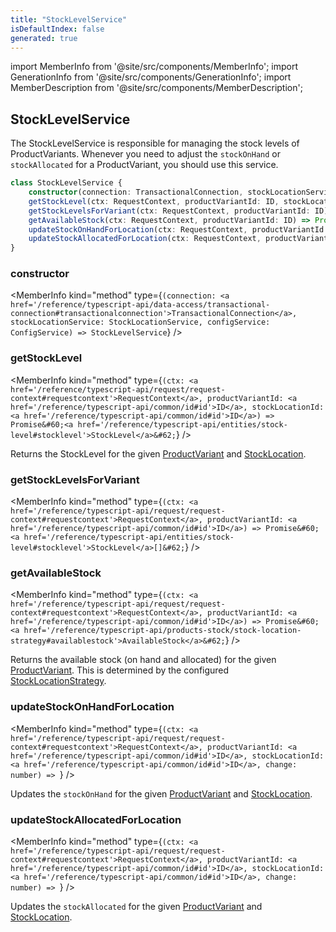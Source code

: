 ```yaml
---
title: "StockLevelService"
isDefaultIndex: false
generated: true
---
```

<!-- This file was generated from the Vendure source. Do not modify. Instead, re-run the "docs:build" script -->
import MemberInfo from '@site/src/components/MemberInfo';
import GenerationInfo from '@site/src/components/GenerationInfo';
import MemberDescription from '@site/src/components/MemberDescription';


## StockLevelService

<GenerationInfo sourceFile="packages/core/src/service/services/stock-level.service.ts" sourceLine="22" packageName="@bb-vendure/core" since="2.0.0" />

The StockLevelService is responsible for managing the stock levels of ProductVariants.
Whenever you need to adjust the `stockOnHand` or `stockAllocated` for a ProductVariant,
you should use this service.

```ts title="Signature"
class StockLevelService {
    constructor(connection: TransactionalConnection, stockLocationService: StockLocationService, configService: ConfigService)
    getStockLevel(ctx: RequestContext, productVariantId: ID, stockLocationId: ID) => Promise<StockLevel>;
    getStockLevelsForVariant(ctx: RequestContext, productVariantId: ID) => Promise<StockLevel[]>;
    getAvailableStock(ctx: RequestContext, productVariantId: ID) => Promise<AvailableStock>;
    updateStockOnHandForLocation(ctx: RequestContext, productVariantId: ID, stockLocationId: ID, change: number) => ;
    updateStockAllocatedForLocation(ctx: RequestContext, productVariantId: ID, stockLocationId: ID, change: number) => ;
}
```

<div className="members-wrapper">

### constructor

<MemberInfo kind="method" type={`(connection: <a href='/reference/typescript-api/data-access/transactional-connection#transactionalconnection'>TransactionalConnection</a>, stockLocationService: StockLocationService, configService: ConfigService) => StockLevelService`}   />


### getStockLevel

<MemberInfo kind="method" type={`(ctx: <a href='/reference/typescript-api/request/request-context#requestcontext'>RequestContext</a>, productVariantId: <a href='/reference/typescript-api/common/id#id'>ID</a>, stockLocationId: <a href='/reference/typescript-api/common/id#id'>ID</a>) => Promise&#60;<a href='/reference/typescript-api/entities/stock-level#stocklevel'>StockLevel</a>&#62;`}   />

Returns the StockLevel for the given <a href='/reference/typescript-api/entities/product-variant#productvariant'>ProductVariant</a> and <a href='/reference/typescript-api/entities/stock-location#stocklocation'>StockLocation</a>.
### getStockLevelsForVariant

<MemberInfo kind="method" type={`(ctx: <a href='/reference/typescript-api/request/request-context#requestcontext'>RequestContext</a>, productVariantId: <a href='/reference/typescript-api/common/id#id'>ID</a>) => Promise&#60;<a href='/reference/typescript-api/entities/stock-level#stocklevel'>StockLevel</a>[]&#62;`}   />


### getAvailableStock

<MemberInfo kind="method" type={`(ctx: <a href='/reference/typescript-api/request/request-context#requestcontext'>RequestContext</a>, productVariantId: <a href='/reference/typescript-api/common/id#id'>ID</a>) => Promise&#60;<a href='/reference/typescript-api/products-stock/stock-location-strategy#availablestock'>AvailableStock</a>&#62;`}   />

Returns the available stock (on hand and allocated) for the given <a href='/reference/typescript-api/entities/product-variant#productvariant'>ProductVariant</a>. This is determined
by the configured <a href='/reference/typescript-api/products-stock/stock-location-strategy#stocklocationstrategy'>StockLocationStrategy</a>.
### updateStockOnHandForLocation

<MemberInfo kind="method" type={`(ctx: <a href='/reference/typescript-api/request/request-context#requestcontext'>RequestContext</a>, productVariantId: <a href='/reference/typescript-api/common/id#id'>ID</a>, stockLocationId: <a href='/reference/typescript-api/common/id#id'>ID</a>, change: number) => `}   />

Updates the `stockOnHand` for the given <a href='/reference/typescript-api/entities/product-variant#productvariant'>ProductVariant</a> and <a href='/reference/typescript-api/entities/stock-location#stocklocation'>StockLocation</a>.
### updateStockAllocatedForLocation

<MemberInfo kind="method" type={`(ctx: <a href='/reference/typescript-api/request/request-context#requestcontext'>RequestContext</a>, productVariantId: <a href='/reference/typescript-api/common/id#id'>ID</a>, stockLocationId: <a href='/reference/typescript-api/common/id#id'>ID</a>, change: number) => `}   />

Updates the `stockAllocated` for the given <a href='/reference/typescript-api/entities/product-variant#productvariant'>ProductVariant</a> and <a href='/reference/typescript-api/entities/stock-location#stocklocation'>StockLocation</a>.


</div>
